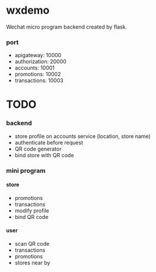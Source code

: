 # wxdemo
Wechat micro program backend created by flask.

### port
* apigateway: 10000
* authorization: 20000
* accounts: 10001
* promotions: 10002
* transactions: 10003

# TODO
### backend
* store profile on accounts service (location, store name)
* authenticate before request
* QR code generator
* bind store with QR code

### mini program
#### store
* promotions
* transactions
* modify profile
* bind QR code

#### user
* scan QR code
* transactions
* promotions
* stores near by
